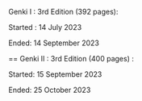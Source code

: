 Genki I : 3rd Edition (392 pages):

Started : 14 July 2023

Ended: 14 September 2023

==
Genki II : 3rd Edition (400 pages) : 

Started: 15 September 2023

Ended: 25 October 2023

